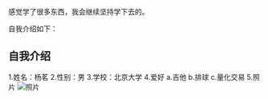 感觉学了很多东西，我会继续坚持学下去的。

自我介绍如下：

## 自我介绍
1.姓名：杨茗
2.性别：男
3.学校：北京大学
4.爱好
	a.吉他
	b.排球
	c.量化交易
5.照片
![照片](D:\程序与语言\Typora\Typora\Markdown\自我介绍.照片.JPG)
